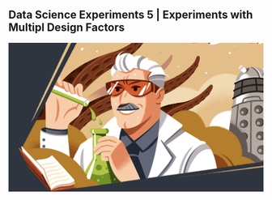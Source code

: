 ## Data Science Experiments 5 | Experiments with Multipl Design Factors

![exp](../../../Blog/image/exp.png)

